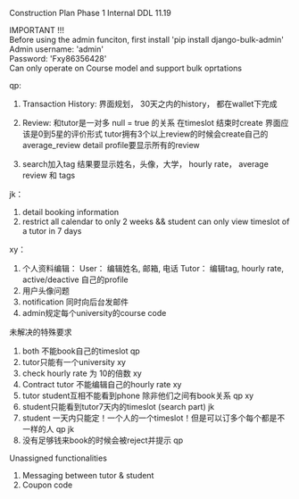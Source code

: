 Construction Plan Phase 1
Internal DDL 11.19

IMPORTANT !!!  
Before using the admin funciton, first install 'pip install django-bulk-admin'  
Admin username: 'admin'  
Password: 'Fxy86356428'  
Can only operate on Course model and support bulk oprtations  

qp:
1. Transaction History: 
	界面规划， 30天之内的history， 都在wallet下完成
	
2. Review:
	和tutor是一对多 null = true 的关系
	在timeslot 结束时create
	界面应该是0到5星的评价形式
	tutor拥有3个以上review的时候会create自己的average_review
	detail profile要显示所有的review

3. search加入tag 结果要显示姓名，头像，大学， hourly rate， average review 和 tags

jk：
1. detail booking information
2. restrict all calendar to only 2 weeks && student can only view timeslot of a tutor in 7 days

xy：
1. 个人资料编辑：
	User：
		编辑姓名, 邮箱, 电话
	Tutor：
		编辑tag, hourly rate, active/deactive 自己的profile
2. 用户头像问题
3. notification 同时向后台发邮件
4. admin规定每个university的course code

未解决的特殊要求
1. both 不能book自己的timeslot qp
2. tutor只能有一个university xy
3. check hourly rate 为 10的倍数 xy
4. Contract tutor 不能编辑自己的hourly rate xy
5. tutor student互相不能看到phone 除非他们之间有book关系 qp xy
6. student只能看到tutor7天内的timeslot (search part) jk
7. student 一天内只能定！一个人的一个timeslot！但是可以订多个每个都是不一样的人 qp jk
8. 没有足够钱来book的时候会被reject并提示 qp

Unassigned functionalities
1. Messaging between tutor & student
2. Coupon code
